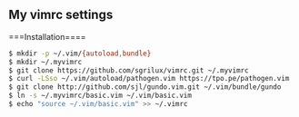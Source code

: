 My vimrc settings
-----------------

===Installation====

```bash
$ mkdir -p ~/.vim/{autoload,bundle}
$ mkdir ~/.myvimrc
$ git clone https://github.com/sgrilux/vimrc.git ~/.myvimrc
$ curl -LSso ~/.vim/autoload/pathogen.vim https://tpo.pe/pathogen.vim
$ git clone http://github.com/sjl/gundo.vim.git ~/.vim/bundle/gundo
$ ln -s ~/.myvimrc/basic.vim ~/.vim/basic.vim
$ echo "source ~/.vim/basic.vim" >> ~/.vimrc
```
